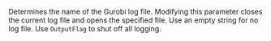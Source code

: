 Determines the name of the Gurobi log file. Modifying this parameter closes the current log file and opens the specified
file. Use an empty string for no log file. Use `OutputFlag` to shut off all logging.